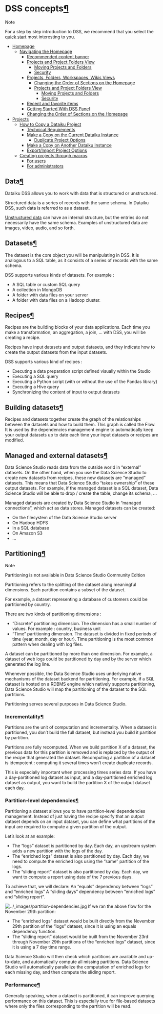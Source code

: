 DSS concepts[¶](#dss-concepts "Permalink to this heading")
==========================================================



Note


For a step by step introduction to DSS, we recommend that you select the [quick start](https://knowledge.dataiku.com/latest/getting-started/quick-starts/index.html) most interesting to you.




* [Homepage](homepage/index.html)
	+ [Navigating the Homepage](homepage/index.html#navigating-the-homepage)
		- [Recommended content banner](homepage/recommended-content-banner.html)
		- [Projects and Project Folders View](homepage/project-folders.html)
			* [Moving Projects and Folders](homepage/project-folders.html#moving-projects-and-folders)
			* [Security](homepage/project-folders.html#security)
		- [Projects, Folders, Workspaces, Wikis Views](homepage/projects-folders-dashboards-wikis.html)
			* [Changing the Order of Sections on the Homepage](homepage/section-order.html)
			* [Projects and Project Folders View](homepage/project-folders.html)
				+ [Moving Projects and Folders](homepage/project-folders.html#moving-projects-and-folders)
				+ [Security](homepage/project-folders.html#security)
		- [Recent and favorite items](homepage/recent-and-favorite-items.html)
		- [Getting Started With DSS Panel](homepage/getting-started-panel.html)
		- [Changing the Order of Sections on the Homepage](homepage/section-order.html)
* [Projects](projects/index.html)
	+ [How to Copy a Dataiku Project](projects/duplicate.html)
		- [Technical Requirements](projects/duplicate.html#technical-requirements)
		- [Make a Copy on the Current Dataiku Instance](projects/duplicate.html#make-a-copy-on-the-current-dataiku-instance)
			* [Duplicate Project Options](projects/duplicate.html#duplicate-project-options)
		- [Make a Copy on Another Dataiku Instance](projects/duplicate.html#make-a-copy-on-another-dataiku-instance)
		- [Export/Import Project Options](projects/duplicate.html#export-import-project-options)
	+ [Creating projects through macros](projects/creating-through-macros.html)
		- [For users](projects/creating-through-macros.html#for-users)
		- [For administrators](projects/creating-through-macros.html#for-administrators)




Data[¶](#data "Permalink to this heading")
------------------------------------------


Dataiku DSS allows you to work with data that is structured or unstructured.


Structured data is a series of records with the same schema. In Dataiku DSS, such data is referred to as a dataset.


[Unstructured data](../unstructured-data/index.html) can have an internal structure, but the entries do not necessarily have the same schema. Examples of unstructured data are images, video, audio, and so forth.




Datasets[¶](#datasets "Permalink to this heading")
--------------------------------------------------


The dataset is the core object you will be manipulating in DSS. It is analogous to a SQL table, as it consists of a series of records with the same schema.


DSS supports various kinds of datasets. For example :


* A SQL table or custom SQL query
* A collection in MongoDB
* A folder with data files on your server
* A folder with data files on a Hadoop cluster.




Recipes[¶](#recipes "Permalink to this heading")
------------------------------------------------


Recipes are the building blocks of your data applications. Each time you make a transformation, an aggregation, a join, … with DSS, you will be creating a recipe.


Recipes have input datasets and output datasets, and they indicate how to create the output datasets from the input datasets.


DSS supports various kind of recipes :


* Executing a data preparation script defined visually within the Studio
* Executing a SQL query
* Executing a Python script (with or without the use of the Pandas library)
* Executing a Hive query
* Synchronizing the content of input to output datasets




Building datasets[¶](#building-datasets "Permalink to this heading")
--------------------------------------------------------------------


Recipes and datasets together create the graph of the relationships between the datasets and how to build them. This graph is called the Flow. It is used by the dependencies management engine to automatically keep your output datasets up to date each time your input datasets or recipes are modified.




Managed and external datasets[¶](#managed-and-external-datasets "Permalink to this heading")
--------------------------------------------------------------------------------------------


Data Science Studio reads data from the outside world in “external” datasets. On the other hand, when you use the Data Science Studio to create new datasets from recipes, these new datasets are “managed” datasets. This means that Data Science Studio “takes ownership” of these output datasets. For example, if the managed dataset is a SQL dataset, Data Science Studio will be able to drop / create the table, change its schema, …


Managed datasets are created by Data Science Studio in “managed connections”, which act as data stores. Managed datasets can be created:


* On the filesystem of the Data Science Studio server
* On Hadoop HDFS
* In a SQL database
* On Amazon S3
* …




Partitioning[¶](#partitioning "Permalink to this heading")
----------------------------------------------------------



Note


Partitioning is not available in Data Science Studio Community Edition



Partitioning refers to the splitting of the dataset along meaningful dimensions. Each partition contains a subset of the dataset.


For example, a dataset representing a database of customers could be partitioned by country.


There are two kinds of partitioning dimensions :


* “Discrete” partitioning dimension. The dimension has a small number of values. For example : country, business unit
* “Time” partitioning dimension. The dataset is divided in fixed periods of time (year, month, day or hour). Time partitioning is the most common pattern when dealing with log files.


A dataset can be partitioned by more than one dimension. For example, a dataset of web logs could be partitioned by day and by the server which generated the log line.


Whenever possible, the Data Science Studio uses underlying native mechanisms of the dataset backend for partitioning. For example, if a SQL dataset is hosted on a RDBMS engine which natively supports partitioning, Data Science Studio will map the partitioning of the dataset to the SQL partitions.


Partitioning serves several purposes in Data Science Studio.



### Incrementality[¶](#incrementality "Permalink to this heading")


Partitions are the unit of computation and incrementality. When a dataset is partitioned, you don’t build the full dataset, but instead you build it partition by partition.


Partitions are fully recomputed. When we build partition X of a dataset, the previous data for this partition is removed and is replaced by the output of the recipe that generated the dataset. Recomputing a partition of a dataset is idempotent : computing it several times won’t create duplicate records.


This is especially important when processing times series data. If you have a day\-partitioned log dataset as input, and a day\-partitioned enriched log dataset as output, you want to build the partition X of the output dataset each day.




### Partition\-level dependencies[¶](#partition-level-dependencies "Permalink to this heading")


Partitioning a dataset allows you to have partition\-level dependencies management. Instead of just having the recipe specify that an output dataset depends on an input dataset, you can define what partitions of the input are required to compute a given partition of the output.


Let’s look at an example:


* The “logs” dataset is partitioned by day. Each day, an upstream system adds a new partition with the logs of the day.
* The “enriched logs” dataset is also partitioned by day. Each day, we need to compute the enriched logs using the “same” partition of the logs.
* The “sliding report” dataset is also partitioned by day. Each day, we want to compute a report using data of the 7 previous days.


To achieve that, we will declare:
An “equals” dependency between “logs” and “enriched logs”
A “sliding days” dependency between “enriched logs” and “sliding report”.


![../_images/partition-dependencies.jpg](../_images/partition-dependencies.jpg)
If we ran the above flow for the November 29th partition:


* The “enriched logs” dataset would be built directly from the November 29th partition of the “logs” dataset, since it is using an equals dependency function.
* The “sliding report” dataset would be built from the November 23rd through November 29th partitions of the “enriched logs” dataset, since it is using a 7 day time range.


Data Science Studio will then check which partitions are available and up\-to\-date, and automatically compute all missing partitions. Data Science Studio will automatically parallelize the computation of enriched logs for each missing day, and then compute the sliding report.




### Performance[¶](#performance "Permalink to this heading")


Generally speaking, when a dataset is partitioned, it can improve querying performance on this dataset. This is especially true for file\-based datasets where only the files corresponding to the partition will be read.